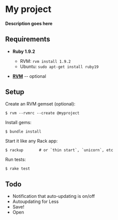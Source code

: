# My project
#### Description goes here

Requirements
------------

- **Ruby 1.9.2**
   - RVM: `rvm install 1.9.2`
   - Ubuntu: `sudo apt-get install ruby19`

- **[RVM](http://rvm.beginrescueend.com)** -- optional

Setup
-----

Create an RVM gemset (optional):

    $ rvm --rvmrc --create @myproject

Install gems:

    $ bundle install

Start it like any Rack app:

    $ rackup       # or `thin start`, `unicorn`, etc

Run tests:

    $ rake test

Todo
----

 - Notification that auto-updating is on/off
 - Autoupdating for Less
 - Save!
 - Open
